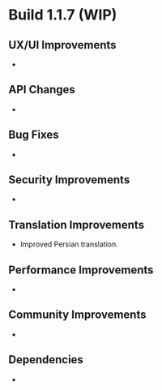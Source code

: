 # Build 1.1.7 (WIP)

## UX/UI Improvements
-

## API Changes
-

## Bug Fixes
-

## Security Improvements
-

## Translation Improvements
- Improved Persian translation.

## Performance Improvements
-

## Community Improvements
-

## Dependencies
-
